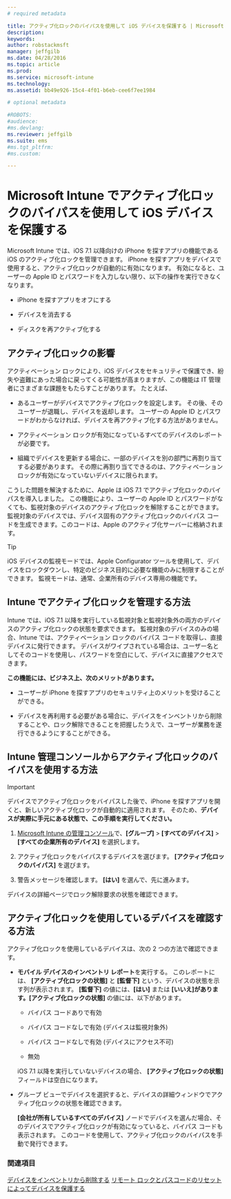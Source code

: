 ```yaml
---
# required metadata

title: アクティブ化ロックのバイパスを使用して iOS デバイスを保護する | Microsoft Intune
description:
keywords:
author: robstackmsft
manager: jeffgilb
ms.date: 04/28/2016
ms.topic: article
ms.prod:
ms.service: microsoft-intune
ms.technology:
ms.assetid: bb49e926-15c4-4f01-b6eb-cee6f7ee1984

# optional metadata

#ROBOTS:
#audience:
#ms.devlang:
ms.reviewer: jeffgilb
ms.suite: ems
#ms.tgt_pltfrm:
#ms.custom:

---
```


# Microsoft Intune でアクティブ化ロックのバイパスを使用して iOS デバイスを保護する
Microsoft Intune では、iOS 7.1 以降向けの iPhone を探すアプリの機能である iOS のアクティブ化ロックを管理できます。 iPhone を探すアプリをデバイスで使用すると、アクティブ化ロックが自動的に有効になります。 有効になると、ユーザーの Apple ID とパスワードを入力しない限り、以下の操作を実行できなくなります。

-   iPhone を探すアプリをオフにする

-   デバイスを消去する

-   ディスクを再アクティブ化する

## アクティブ化ロックの影響
アクティベーション ロックにより、iOS デバイスをセキュリティで保護でき、紛失や盗難にあった場合に戻ってくる可能性が高まりますが、この機能は IT 管理者にさまざまな課題をもたらすことがあります。 たとえば、

-   あるユーザーがデバイスでアクティブ化ロックを設定します。 その後、そのユーザーが退職し、デバイスを返却します。 ユーザーの Apple ID とパスワードがわからなければ、デバイスを再アクティブ化する方法がありません。

-   アクティベーション ロックが有効になっているすべてのデバイスのレポートが必要です。

-   組織でデバイスを更新する場合に、一部のデバイスを別の部門に再割り当てする必要があります。 その際に再割り当てできるのは、アクティベーション ロックが有効になっていないデバイスに限られます。

こうした問題を解決するために、Apple は iOS 7.1 でアクティブ化ロックのバイパスを導入しました。 この機能により、ユーザーの Apple ID とパスワードがなくても、監視対象のデバイスのアクティブ化ロックを解除することができます。 監視対象のデバイスでは、デバイス固有のアクティブ化ロックのバイパス コードを生成できます。このコードは、Apple のアクティブ化サーバーに格納されます。

> [!TIP]
> iOS デバイスの監視モードでは、Apple Configurator ツールを使用して、デバイスをロックダウンし、特定のビジネス目的に必要な機能のみに制限することができます。 監視モードは、通常、企業所有のデバイス専用の機能です。

## Intune でアクティブ化ロックを管理する方法
Intune では、iOS 7.1 以降を実行している監視対象と監視対象外の両方のデバイスのアクティブ化ロックの状態を要求できます。 監視対象のデバイスのみの場合、Intune では、アクティベーション ロックのバイパス コードを取得し、直接デバイスに発行できます。 デバイスがワイプされている場合は、ユーザー名としてそのコードを使用し、パスワードを空白にして、デバイスに直接アクセスできます。

**この機能には、ビジネス上、次のメリットがあります。**

-   ユーザーが iPhone を探すアプリのセキュリティ上のメリットを受けることができる。

-   デバイスを再利用する必要がある場合に、デバイスをインベントリから削除することや、ロック解除できることを把握したうえで、ユーザーが業務を遂行できるようにすることができる。

## Intune 管理コンソールからアクティブ化ロックのバイパスを使用する方法
> [!IMPORTANT]
> デバイスでアクティブ化ロックをバイパスした後で、iPhone を探すアプリを開くと、新しいアクティブ化ロックが自動的に適用されます。 そのため、**デバイスが実際に手元にある状態で、この手順を実行してください。**

1.  [Microsoft Intune の管理コンソール](https://manage.microsoft.com)で、**[グループ]** &gt; **[すべてのデバイス]** &gt; **[すべての企業所有のデバイス]** を選択します。

2.  アクティブ化ロックをバイパスするデバイスを選びます。 **[アクティブ化ロックのバイパス]** を選びます。

3.  警告メッセージを確認します。 **[はい]** を選んで、先に進みます。

デバイスの詳細ページでロック解除要求の状態を確認できます。

## アクティブ化ロックを使用しているデバイスを確認する方法
アクティブ化ロックを使用しているデバイスは、次の 2 つの方法で確認できます。

-   **モバイル デバイスのインベントリ レポート**を実行する。 このレポートには、 **[アクティブ化ロックの状態]** と **[監督下]** という、デバイスの状態を示す列が表示されます。 **[監督下]** の値には、**[はい]** または **[いいえ]**があります。**[アクティブ化ロックの状態]** の値には、以下があります。

    -   バイパス コードありで有効

    -   バイパス コードなしで有効 (デバイスは監視対象外)

    -   バイパス コードなしで有効 (デバイスにアクセス不可)

    -   無効

    iOS 7.1 以降を実行していないデバイスの場合、 **[アクティブ化ロックの状態]** フィールドは空白になります。

-   グループ ビューでデバイスを選択すると、デバイスの詳細ウィンドウでアクティブ化ロックの状態を確認できます。

    **[会社が所有しているすべてのデバイス]** ノードでデバイスを選んだ場合、そのデバイスでアクティブ化ロックが有効になっていると、バイパス コードも表示されます。 このコードを使用して、アクティブ化ロックのバイパスを手動で発行できます。

### 関連項目
[デバイスをインベントリから削除する](retire-devices-from-microsoft-intune-management.md)
[リモート ロックとパスコードのリセットによってデバイスを保護する](use-remote-lock-and-passcode-reset-in-microsoft-intune.md)


<!--HONumber=May16_HO3-->


